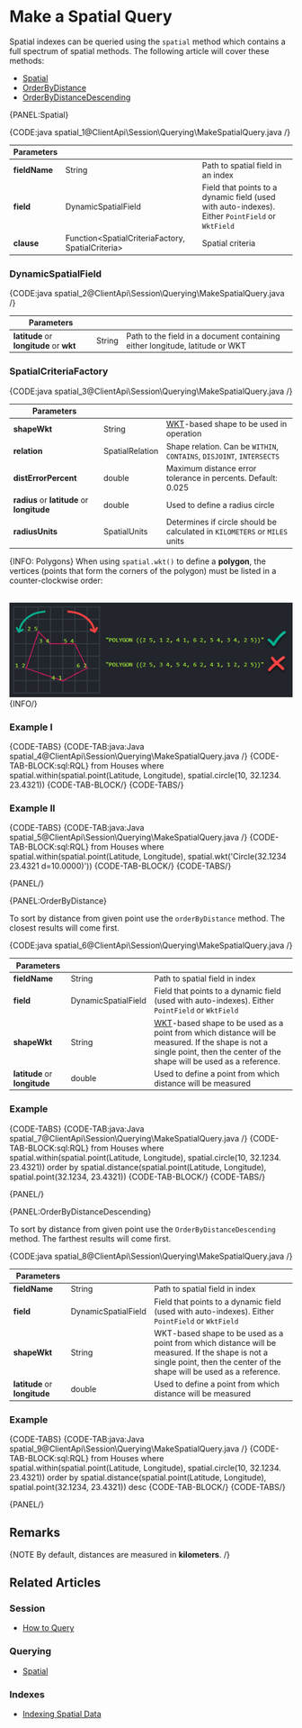# Make a Spatial Query

Spatial indexes can be queried using the `spatial` method which contains a full spectrum of spatial methods. The following article will cover these methods:

- [Spatial](../../../client-api/session/querying/how-to-make-a-spatial-query#spatial)
- [OrderByDistance](../../../client-api/session/querying/how-to-make-a-spatial-query#orderbydistance)
- [OrderByDistanceDescending](../../../client-api/session/querying/how-to-make-a-spatial-query#orderbydistancedescending)

{PANEL:Spatial}

{CODE:java spatial_1@ClientApi\Session\Querying\MakeSpatialQuery.java /}

| Parameters | | |
| ------------- | ------------- | ----- |
| **fieldName** | String | Path to spatial field in an index |
| **field** | DynamicSpatialField  | Field that points to a dynamic field (used with auto-indexes). Either `PointField` or `WktField` |
| **clause** | Function<SpatialCriteriaFactory, SpatialCriteria> | Spatial criteria |

### DynamicSpatialField  

{CODE:java spatial_2@ClientApi\Session\Querying\MakeSpatialQuery.java /}

| Parameters | | |
| ------------- | ------------- | ----- |
| **latitude** or **longitude** or **wkt** | String | Path to the field in a document containing either longitude, latitude or WKT |

### SpatialCriteriaFactory

{CODE:java spatial_3@ClientApi\Session\Querying\MakeSpatialQuery.java /}

| Parameters | | |
| ------------- | ------------- | ----- |
| **shapeWkt** | String | [WKT](https://en.wikipedia.org/wiki/Well-known_text_representation_of_geometry)-based shape to be used in operation |
| **relation** | SpatialRelation | Shape relation. Can be `WITHIN`, `CONTAINS`, `DISJOINT`, `INTERSECTS` |
| **distErrorPercent** | double | Maximum distance error tolerance in percents. Default: 0.025 |
| **radius** or **latitude** or **longitude** | double | Used to define a radius circle |
| **radiusUnits** | SpatialUnits | Determines if circle should be calculated in `KILOMETERS` or `MILES` units |

{INFO: Polygons}
When using `spatial.wkt()` to define a **polygon**, the vertices (points that form the corners of the polygon) must be listed 
in a counter-clockwise order:  
<br/>

![NoSQL DB - Query a Spatial Index](images/spatial_1.png "NoSQL DB - Query a Spatial Index")
{INFO/}

### Example I

{CODE-TABS}
{CODE-TAB:java:Java spatial_4@ClientApi\Session\Querying\MakeSpatialQuery.java /}
{CODE-TAB-BLOCK:sql:RQL}
from Houses
where spatial.within(spatial.point(Latitude, Longitude), spatial.circle(10, 32.1234. 23.4321))
{CODE-TAB-BLOCK/}
{CODE-TABS/}

### Example II

{CODE-TABS}
{CODE-TAB:java:Java spatial_5@ClientApi\Session\Querying\MakeSpatialQuery.java /}
{CODE-TAB-BLOCK:sql:RQL}
from Houses
where spatial.within(spatial.point(Latitude, Longitude), spatial.wkt('Circle(32.1234 23.4321 d=10.0000)'))
{CODE-TAB-BLOCK/}
{CODE-TABS/}

{PANEL/}

{PANEL:OrderByDistance}

To sort by distance from given point use the `orderByDistance` method. The closest results will come first.

{CODE:java spatial_6@ClientApi\Session\Querying\MakeSpatialQuery.java /}

| Parameters | | |
| ------------- | ------------- | ----- |
| **fieldName** | String | Path to spatial field in index |
| **field** | DynamicSpatialField | Field that points to a dynamic field (used with auto-indexes). Either `PointField` or `WktField` |
| **shapeWkt** | String | [WKT](https://en.wikipedia.org/wiki/Well-known_text_representation_of_geometry)-based shape to be used as a point from which distance will be measured. If the shape is not a single point, then the center of the shape will be used as a reference. |
| **latitude** or **longitude** | double | Used to define a point from which distance will be measured |

### Example

{CODE-TABS}
{CODE-TAB:java:Java spatial_7@ClientApi\Session\Querying\MakeSpatialQuery.java /}
{CODE-TAB-BLOCK:sql:RQL}
from Houses
where spatial.within(spatial.point(Latitude, Longitude), spatial.circle(10, 32.1234. 23.4321))
order by spatial.distance(spatial.point(Latitude, Longitude), spatial.point(32.1234, 23.4321))
{CODE-TAB-BLOCK/}
{CODE-TABS/}

{PANEL/}

{PANEL:OrderByDistanceDescending}

To sort by distance from given point use the `OrderByDistanceDescending` method. The farthest results will come first.

{CODE:java spatial_8@ClientApi\Session\Querying\MakeSpatialQuery.java /}

| Parameters | | |
| ------------- | ------------- | ----- |
| **fieldName** | String | Path to spatial field in index |
| **field** | DynamicSpatialField | Field that points to a dynamic field (used with auto-indexes). Either `PointField` or `WktField` |
| **shapeWkt** | String | WKT-based shape to be used as a point from which distance will be measured. If the shape is not a single point, then the center of the shape will be used as a reference. |
| **latitude** or **longitude** | double | Used to define a point from which distance will be measured |

### Example

{CODE-TABS}
{CODE-TAB:java:Java spatial_9@ClientApi\Session\Querying\MakeSpatialQuery.java /}
{CODE-TAB-BLOCK:sql:RQL}
from Houses
where spatial.within(spatial.point(Latitude, Longitude), spatial.circle(10, 32.1234. 23.4321))
order by spatial.distance(spatial.point(Latitude, Longitude), spatial.point(32.1234, 23.4321)) desc
{CODE-TAB-BLOCK/}
{CODE-TABS/}

{PANEL/}

## Remarks

{NOTE By default, distances are measured in **kilometers**. /}

## Related Articles

### Session

- [How to Query](../../../client-api/session/querying/how-to-query)

### Querying

- [Spatial](../../../indexes/querying/spatial)

### Indexes

- [Indexing Spatial Data](../../../indexes/indexing-spatial-data) 
